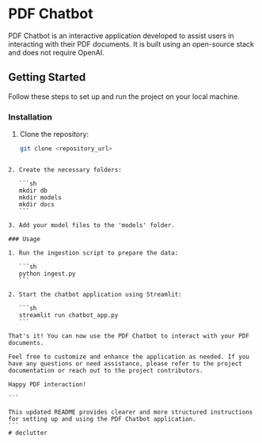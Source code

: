 # PDF Chatbot

PDF Chatbot is an interactive application developed to assist users in interacting with their PDF documents. It is built using an open-source stack and does not require OpenAI.

## Getting Started

Follow these steps to set up and run the project on your local machine.

### Installation

1. Clone the repository:

   ```sh
   git clone <repository_url>
   ```
````

2. Create the necessary folders:

   ```sh
   mkdir db
   mkdir models
   mkdir docs
   ```

3. Add your model files to the 'models' folder.

### Usage

1. Run the ingestion script to prepare the data:

   ```sh
   python ingest.py
   ```

2. Start the chatbot application using Streamlit:

   ```sh
   streamlit run chatbot_app.py
   ```

That's it! You can now use the PDF Chatbot to interact with your PDF documents.

Feel free to customize and enhance the application as needed. If you have any questions or need assistance, please refer to the project documentation or reach out to the project contributors.

Happy PDF interaction!

```

This updated README provides clearer and more structured instructions for setting up and using the PDF Chatbot application.
```
#   d e c l u t t e r  
 